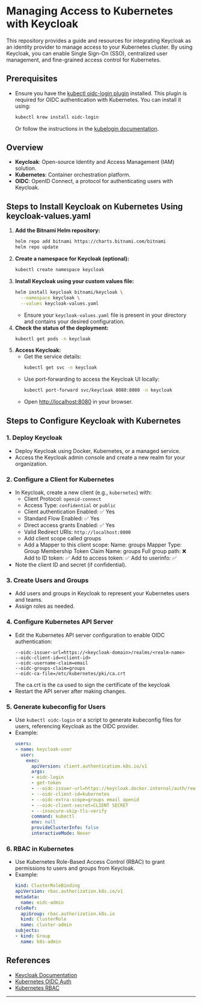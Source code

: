 # Managing Access to Kubernetes with Keycloak

This repository provides a guide and resources for integrating Keycloak as an identity provider to manage access to your Kubernetes cluster. By using Keycloak, you can enable Single Sign-On (SSO), centralized user management, and fine-grained access control for Kubernetes.

## Prerequisites
- Ensure you have the [kubectl oidc-login plugin](https://github.com/int128/kubelogin) installed. This plugin is required for OIDC authentication with Kubernetes. You can install it using:
  ```bash
  kubectl krew install oidc-login
  ```
  Or follow the instructions in the [kubelogin documentation](https://github.com/int128/kubelogin).

## Overview
- **Keycloak**: Open-source Identity and Access Management (IAM) solution.
- **Kubernetes**: Container orchestration platform.
- **OIDC**: OpenID Connect, a protocol for authenticating users with Keycloak.

## Steps to Install Keycloak on Kubernetes Using keycloak-values.yaml

1. **Add the Bitnami Helm repository:**
   ```bash
   helm repo add bitnami https://charts.bitnami.com/bitnami
   helm repo update
   ```
2. **Create a namespace for Keycloak (optional):**
   ```bash
   kubectl create namespace keycloak
   ```
3. **Install Keycloak using your custom values file:**
   ```bash
   helm install keycloak bitnami/keycloak \
     --namespace keycloak \
     --values keycloak-values.yaml
   ```
   - Ensure your `keycloak-values.yaml` file is present in your directory and contains your desired configuration.
4. **Check the status of the deployment:**
   ```bash
   kubectl get pods -n keycloak
   ```
5. **Access Keycloak:**
   - Get the service details:
     ```bash
     kubectl get svc -n keycloak
     ```
   - Use port-forwarding to access the Keycloak UI locally:
     ```bash
     kubectl port-forward svc/keycloak 8080:8080 -n keycloak
     ```
   - Open [http://localhost:8080](http://localhost:8080) in your browser.

## Steps to Configure Keycloak with Kubernetes

### 1. Deploy Keycloak
- Deploy Keycloak using Docker, Kubernetes, or a managed service.
- Access the Keycloak admin console and create a new realm for your organization.

### 2. Configure a Client for Kubernetes
- In Keycloak, create a new client (e.g., `kubernetes`) with:
  - Client Protocol: `openid-connect`
  - Access Type: `confidential` or `public`
  - Client authentication Enabled: ✅ Yes
  - Standard Flow Enabled: ✅ Yes
  - Direct access grants Enabled: ✅ Yes
  - Valid Redirect URIs: `http://localhost:8000`
  - Add client scope called groups
  - Add a Mapper to this client scope:
      Name: groups
      Mapper Type: Group Membership
      Token Claim Name: groups
      Full group path: ❌
      Add to ID token: ✅
      Add to access token: ✅
      Add to userinfo: ✅
- Note the client ID and secret (if confidential).

### 3. Create Users and Groups
- Add users and groups in Keycloak to represent your Kubernetes users and teams.
- Assign roles as needed.

### 4. Configure Kubernetes API Server
- Edit the Kubernetes API server configuration to enable OIDC authentication:
  ```
  --oidc-issuer-url=https://<keycloak-domain>/realms/<realm-name>
  --oidc-client-id=<client-id>
  --oidc-username-claim=email
  --oidc-groups-claim=groups
  --oidc-ca-file=/etc/kubernetes/pki/ca.crt
  ```
  The ca.crt is the ca used to sign the certificate of the keycloak
- Restart the API server after making changes.

### 5. Generate kubeconfig for Users
- Use `kubectl oidc-login` or a script to generate kubeconfig files for users, referencing Keycloak as the OIDC provider.
- Example:
  ```yaml
  users:
  - name: keycloak-user
    user:
      exec:
        apiVersion: client.authentication.k8s.io/v1
        args:
        - oidc-login
        - get-token
        - --oidc-issuer-url=https://keycloak.docker.internal/auth/realms/devops
        - --oidc-client-id=kubernetes
        - --oidc-extra-scope=groups email openid
        - --oidc-client-secret=CLIENT SECRET
        - --insecure-skip-tls-verify
        command: kubectl
        env: null
        provideClusterInfo: false
        interactiveMode: Never
  ```

### 6. RBAC in Kubernetes
- Use Kubernetes Role-Based Access Control (RBAC) to grant permissions to users and groups from Keycloak.
- Example:
  ```yaml
  kind: ClusterRoleBinding
  apiVersion: rbac.authorization.k8s.io/v1
  metadata:
    name: oidc-admin
  roleRef:
    apiGroup: rbac.authorization.k8s.io
    kind: ClusterRole
    name: cluster-admin
  subjects:
  - kind: Group
    name: k8s-admin

  ```

## References
- [Keycloak Documentation](https://www.keycloak.org/docs/)
- [Kubernetes OIDC Auth](https://kubernetes.io/docs/reference/access-authn-authz/authentication/#openid-connect-tokens)
- [Kubernetes RBAC](https://kubernetes.io/docs/reference/access-authn-authz/rbac/)

---

